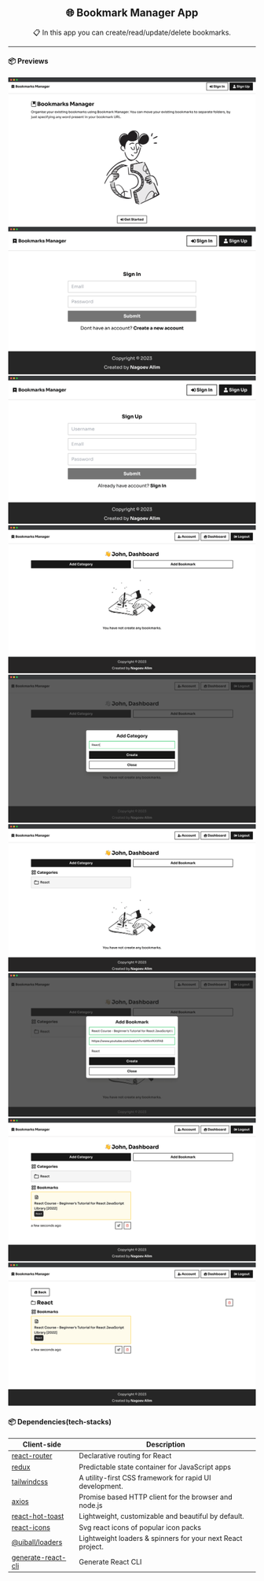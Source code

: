 <h2 align="center">🌐 Bookmark Manager App</h2>
<p align="center">📋 In this app you can create/read/update/delete bookmarks.</p>

-----

#### 📦 Previews
![App Screenshot](public/assets/images/preview/preview01.png)
![App Screenshot](public/assets/images/preview/preview02.png)
![App Screenshot](public/assets/images/preview/preview03.png)
![App Screenshot](public/assets/images/preview/preview04.png)
![App Screenshot](public/assets/images/preview/preview05.png)
![App Screenshot](public/assets/images/preview/preview06.png)
![App Screenshot](public/assets/images/preview/preview07.png)
![App Screenshot](public/assets/images/preview/preview08.png)
![App Screenshot](public/assets/images/preview/preview09.png)

#### 📦 Dependencies(tech-stacks)
| Client-side                                                          | Description                                                 |
|----------------------------------------------------------------------|-------------------------------------------------------------|
| [react-router](https://github.com/remix-run/react-router)            | Declarative routing for React                               |
| [redux](https://github.com/reduxjs/redux)                            | Predictable state container for JavaScript apps             |
| [tailwindcss](https://github.com/tailwindlabs/tailwindcss)           | A utility-first CSS framework for rapid UI development.     |
| [axios](https://github.com/axios/axios)                              | Promise based HTTP client for the browser and node.js       |
| [react-hot-toast](https://github.com/timolins/react-hot-toast)       | Lightweight, customizable and beautiful by default.         |
| [react-icons](https://github.com/react-icons/react-icons)            | Svg react icons of popular icon packs                       |
| [@uiball/loaders](https://github.com/GriffinJohnston/uiball-loaders) | Lightweight loaders & spinners for your next React project. |
| [generate-react-cli](https://github.com/arminbro/generate-react-cli) | Generate React CLI                                          |
